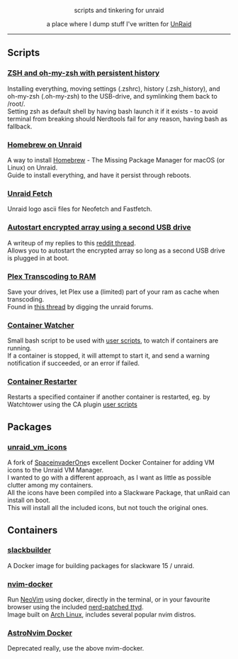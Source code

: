 <p align="center">scripts and tinkering for unraid</p>
<p align="center">a place where I dump stuff I've written for <a href="https://unraid.net/">UnRaid</a></p>
  
--- 
  
  
## Scripts

### [ZSH and oh-my-zsh with persistent history](https://github.com/Lanjelin/unraid/tree/main/zsh-omz-persistent#zsh-and-oh-my-zsh-with-persistent-history)

Installing everything, moving settings (.zshrc), history (.zsh_history), and oh-my-zsh (.oh-my-zsh) to the USB-drive, and symlinking them back to /root/.  
Setting zsh as default shell by having bash launch it if it exists - to avoid terminal from breaking should Nerdtools fail for any reason, having bash as fallback.

### [Homebrew on Unraid](https://github.com/Lanjelin/unraid/tree/main/unraid-brew)

A way to install [Homebrew](https://brew.sh/) - The Missing Package Manager for macOS (or Linux) on Unraid.  
Guide to install everything, and have it persist through reboots.

### [Unraid Fetch](https://github.com/Lanjelin/unraid/tree/main/unraid-fetch)

Unraid logo ascii files for Neofetch and Fastfetch.

### [Autostart encrypted array using a second USB drive](https://github.com/Lanjelin/unraid/tree/main/usb-autostart-encrypted#autostart-encrypted-array-using-a-second-usb-drive)

A writeup of my replies to this [reddit thread](https://www.reddit.com/r/unRAID/comments/10rwfp9/ideas_for_a_wife_friendly_encrypted_array_startup/).  
Allows you to autostart the encrypted array so long as a second USB drive is plugged in at boot.

### [Plex Transcoding to RAM](https://github.com/Lanjelin/unraid/tree/main/plex-ram-transcode#plex-transcoding-to-ram)

Save your drives, let Plex use a (limited) part of your ram as cache when transcoding.  
Found in [this thread](https://forums.unraid.net/topic/35878-plex-guide-to-moving-transcoding-to-ram/page/9/#comment-760549) by digging the unraid forums.

### [Container Watcher](https://github.com/Lanjelin/unraid/tree/main/container-watcher)

Small bash script to be used with [user scripts](https://forums.unraid.net/topic/48286-plugin-ca-user-scripts/), to watch if containers are running.  
If a container is stopped, it will attempt to start it, and send a warning notification if succeeded, or an error if failed.

### [Container Restarter](https://github.com/Lanjelin/unraid/tree/main/restart-dependent-container)

Restarts a specified container if another container is restarted, eg. by Watchtower using the CA plugin [user scripts](https://forums.unraid.net/topic/48286-plugin-ca-user-scripts/)

## Packages

### [unraid_vm_icons](https://github.com/Lanjelin/unraid_vm_icons)

A fork of [SpaceinvaderOne](https://github.com/SpaceinvaderOne/unraid_vm_icons)s excellent Docker Container for adding VM icons to the Unraid VM Manager.  
I wanted to go with a different approach, as I want as little as possible clutter among my containers.  
All the icons have been compiled into a Slackware Package, that unRaid can install on boot.  
This will install all the included icons, but not touch the original ones.

## Containers

### [slackbuilder](https://github.com/Lanjelin/slackbuilder)

A Docker image for building packages for slackware 15 / unraid.

### [nvim-docker](https://github.com/Lanjelin/nvim-docker)

Run [NeoVim](https://neovim.io/) using docker, directly in the terminal, or in your favourite browser using the included [nerd-patched ttyd](https://github.com/Lanjelin/nerd-ttyd).  
Image built on [Arch Linux](https://hub.docker.com/_/archlinux), includes several popular nvim distros.

### [AstroNvim Docker](https://github.com/Lanjelin/astronvim-docker)

Deprecated really, use the above nvim-docker.
